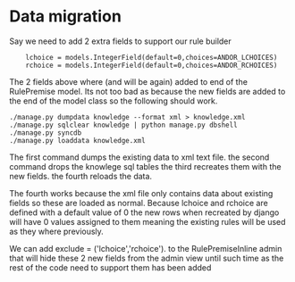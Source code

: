 # Data migration #



Say we need to add 2 extra fields to support our rule builder

```
    lchoice = models.IntegerField(default=0,choices=ANDOR_LCHOICES)           
    rchoice = models.IntegerField(default=0,choices=ANDOR_RCHOICES)
```

The  2 fields above where (and will be again) added to end of the RulePremise model. Its not too bad as because the new fields are added to the end of the model class so the following should work.

```
./manage.py dumpdata knowledge --format xml > knowledge.xml 
./manage.py sqlclear knowledge | python manage.py dbshell
./manage.py syncdb
./manage.py loaddata knowledge.xml 
```

The first command  dumps the existing data to xml text file.
the second command drops the knowlege sql tables
the third recreates them with the new fields.
the fourth reloads the data.

The fourth works because the  xml file only contains data about existing fields so these are loaded as  normal. Because lchoice and rchoice are defined with a default value of 0 the new rows when recreated by django will have 0 values assigned to them meaning the existing rules will be used as they where previously.

We  can add exclude = ('lchoice','rchoice'). to the RulePremiseInline admin that will hide these 2 new fields from the admin view until such time as the rest of the code need to support them has been added